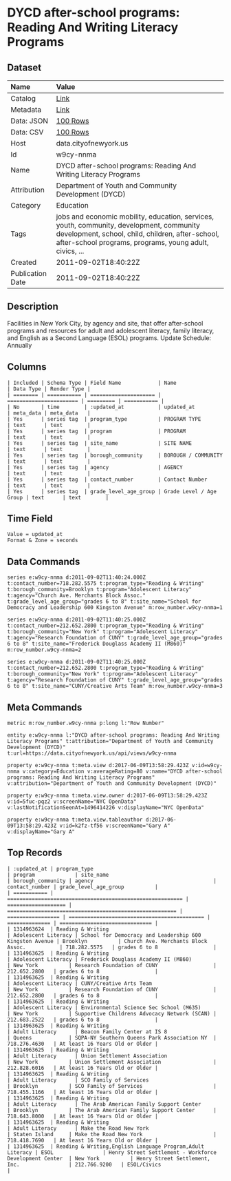 # DYCD after-school programs: Reading And Writing Literacy Programs

## Dataset

| Name | Value |
| :--- | :---- |
| Catalog | [Link](https://catalog.data.gov/dataset/dycd-after-school-programs-reading-and-writing-literacy-programs-238fc) |
| Metadata | [Link](https://data.cityofnewyork.us/api/views/w9cy-nnma) |
| Data: JSON | [100 Rows](https://data.cityofnewyork.us/api/views/w9cy-nnma/rows.json?max_rows=100) |
| Data: CSV | [100 Rows](https://data.cityofnewyork.us/api/views/w9cy-nnma/rows.csv?max_rows=100) |
| Host | data.cityofnewyork.us |
| Id | w9cy-nnma |
| Name | DYCD after-school programs: Reading And Writing Literacy Programs |
| Attribution | Department of Youth and Community Development (DYCD) |
| Category | Education |
| Tags | jobs and economic mobility, education, services, youth, community, development, community development, school, child, children, after-school, after-school programs, programs, young adult, civics, ... |
| Created | 2011-09-02T18:40:22Z |
| Publication Date | 2011-09-02T18:40:22Z |

## Description

Facilities in New York City, by agency and site, that offer after-school programs and resources for adult and adolescent literacy, family literacy, and English as a Second Language (ESOL) programs.
Update Schedule: Annually

## Columns

```ls
| Included | Schema Type | Field Name            | Name                    | Data Type | Render Type |
| ======== | =========== | ===================== | ======================= | ========= | =========== |
| No       | time        | :updated_at           | updated_at              | meta_data | meta_data   |
| Yes      | series tag  | program_type          | PROGRAM TYPE            | text      | text        |
| Yes      | series tag  | program               | PROGRAM                 | text      | text        |
| Yes      | series tag  | site_name             | SITE NAME               | text      | text        |
| Yes      | series tag  | borough_community     | BOROUGH / COMMUNITY     | text      | text        |
| Yes      | series tag  | agency                | AGENCY                  | text      | text        |
| Yes      | series tag  | contact_number        | Contact Number          | text      | text        |
| Yes      | series tag  | grade_level_age_group | Grade Level / Age Group | text      | text        |
```

## Time Field

```ls
Value = updated_at
Format & Zone = seconds
```

## Data Commands

```ls
series e:w9cy-nnma d:2011-09-02T11:40:24.000Z t:contact_number=718.282.5575 t:program_type="Reading & Writing" t:borough_community=Brooklyn t:program="Adolescent Literacy" t:agency="Church Ave. Merchants Block Assoc." t:grade_level_age_group="grades 6 to 8" t:site_name="School for Democracy and Leadership 600 Kingston Avenue" m:row_number.w9cy-nnma=1

series e:w9cy-nnma d:2011-09-02T11:40:25.000Z t:contact_number=212.652.2800 t:program_type="Reading & Writing" t:borough_community="New York" t:program="Adolescent Literacy" t:agency="Research Foundation of CUNY" t:grade_level_age_group="grades 6 to 8" t:site_name="Frederick Douglass Academy II (M860)" m:row_number.w9cy-nnma=2

series e:w9cy-nnma d:2011-09-02T11:40:25.000Z t:contact_number=212.652.2800 t:program_type="Reading & Writing" t:borough_community="New York" t:program="Adolescent Literacy" t:agency="Research Foundation of CUNY" t:grade_level_age_group="grades 6 to 8" t:site_name="CUNY/Creative Arts Team" m:row_number.w9cy-nnma=3
```

## Meta Commands

```ls
metric m:row_number.w9cy-nnma p:long l:"Row Number"

entity e:w9cy-nnma l:"DYCD after-school programs: Reading And Writing Literacy Programs" t:attribution="Department of Youth and Community Development (DYCD)" t:url=https://data.cityofnewyork.us/api/views/w9cy-nnma

property e:w9cy-nnma t:meta.view d:2017-06-09T13:58:29.423Z v:id=w9cy-nnma v:category=Education v:averageRating=80 v:name="DYCD after-school programs: Reading And Writing Literacy Programs" v:attribution="Department of Youth and Community Development (DYCD)"

property e:w9cy-nnma t:meta.view.owner d:2017-06-09T13:58:29.423Z v:id=5fuc-pqz2 v:screenName="NYC OpenData" v:lastNotificationSeenAt=1496414226 v:displayName="NYC OpenData"

property e:w9cy-nnma t:meta.view.tableauthor d:2017-06-09T13:58:29.423Z v:id=k2fz-tf56 v:screenName="Gary A" v:displayName="Gary A"
```

## Top Records

```ls
| :updated_at | program_type                                              | program             | site_name                                               | borough_community | agency                                       | contact_number | grade_level_age_group          | 
| =========== | ========================================================= | =================== | ======================================================= | ================= | ============================================ | ============== | ============================== | 
| 1314963624  | Reading & Writing                                         | Adolescent Literacy | School for Democracy and Leadership 600 Kingston Avenue | Brooklyn          | Church Ave. Merchants Block Assoc.           | 718.282.5575   | grades 6 to 8                  | 
| 1314963625  | Reading & Writing                                         | Adolescent Literacy | Frederick Douglass Academy II (M860)                    | New York          | Research Foundation of CUNY                  | 212.652.2800   | grades 6 to 8                  | 
| 1314963625  | Reading & Writing                                         | Adolescent Literacy | CUNY/Creative Arts Team                                 | New York          | Research Foundation of CUNY                  | 212.652.2800   | grades 6 to 8                  | 
| 1314963625  | Reading & Writing                                         | Adolescent Literacy | Environmental Science Sec School (M635)                 | New York          | Supportive Childrens Advocacy Network (SCAN) | 212.683.2522   | grades 6 to 8                  | 
| 1314963625  | Reading & Writing                                         | Adult Literacy      | Beacon Family Center at IS 8                            | Queens            | SQPA-NY Southern Queens Park Association NY  | 718.276.4630   | At least 16 Years Old or Older | 
| 1314963625  | Reading & Writing                                         | Adult Literacy      | Union Settlement Association                            | New York          | Union Settlement Association                 | 212.828.6016   | At least 16 Years Old or Older | 
| 1314963625  | Reading & Writing                                         | Adult Literacy      | SCO Family of Services                                  | Brooklyn          | SCO Family of Services                       | 718.455.1166   | At least 16 Years Old or Older | 
| 1314963625  | Reading & Writing                                         | Adult Literacy      | The Arab American Family Support Center                 | Brooklyn          | The Arab American Family Support Center      | 718.643.8000   | At least 16 Years Old or Older | 
| 1314963625  | Reading & Writing                                         | Adult Literacy      | Make the Road New York                                  | Staten Island     | Make the Road New York                       | 718.418.7690   | At least 16 Years Old or Older | 
| 1314963625  | Reading & Writing,English Language Program,Adult Literacy | ESOL                | Henry Street Settlement - Workforce Development Center  | New York          | Henry Street Settlement, Inc.                | 212.766.9200   | ESOL/Civics                    | 
```